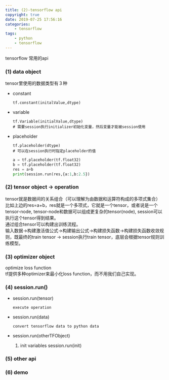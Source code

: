 ```yaml
---
title: (2)-tensorflow api
copyright: true
date: 2019-07-25 17:56:16
categories:
    - tensorflow
tags:
    - python
    - tensorflow
---
```

tensorflow 常用的api

<!-- more -->

### (1) data object

tensor里使用的数据类型有３种

+ constant

    ```
    tf.constant(initalValue,dtype)
    ```

+ variable

    ```
    tf.Variable(initialValue,dtype)
    # 需要session执行initializer初始化变量，然后变量才能被session使用
    ```        

+ placeholder
    
    ```
    tf.placeholder(dtype)
    # 可以在session执行时指定placeholder的值
    ```

    ```python
    a = tf.placeholder(tf.float32)
    b = tf.placeholder(tf.float32)
    res = a+b
    print(session.run(res,{a:1,b:2.5})
    ```

### (2) tensor object -> operation

tensor就是数据间的关系组合（可以理解为由数据和运算符构成的多项式集合）
比如上边的res=a+b，res就是一个多项式，它就是一个tensor，或者说是一个tensor-node, tensor-node和数据可以组成更复杂的tensor(node), session可以执行这个tensor得到结果。     
通过组合tensor可以构建出训练流程。      
输入数据->构建激活值公式->构建输出公式->构建损失函数->构建损失函数收敛规则，既最终的train tensor -> session执行train tensor，底层会根据tensor规则训练模型。

### (3) optimizer object

optimize loss function      
tf提供多种optimizer来最小化loss function，而不用我们自己实现。

### (4) session.run()

+ session.run(tensor)

    ```
    execute operation
    ```

+ session.run(data)

    ```
    convert tensorflow data to python data
    ```

+ session.run(otherTFObject)

  1) init variables
    session.run(init)

### (5) other api

### (6) demo
